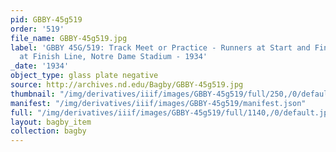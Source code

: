 ```yaml
---
pid: GBBY-45g519
order: '519'
file_name: GBBY-45g519.jpg
label: 'GBBY 45G/519: Track Meet or Practice - Runners at Start and Finish - Runners
  at Finish Line, Notre Dame Stadium - 1934'
_date: '1934'
object_type: glass plate negative
source: http://archives.nd.edu/Bagby/GBBY-45g519.jpg
thumbnail: "/img/derivatives/iiif/images/GBBY-45g519/full/250,/0/default.jpg"
manifest: "/img/derivatives/iiif/images/GBBY-45g519/manifest.json"
full: "/img/derivatives/iiif/images/GBBY-45g519/full/1140,/0/default.jpg"
layout: bagby_item
collection: bagby
---
```

